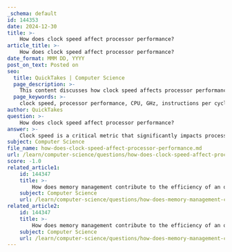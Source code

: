 ```yaml
---
_schema: default
id: 144353
date: 2024-12-30
title: >-
    How does clock speed affect processor performance?
article_title: >-
    How does clock speed affect processor performance?
date_format: MMM DD, YYYY
post_on_text: Posted on
seo:
  title: QuickTakes | Computer Science
  page_description: >-
    This content discusses how clock speed affects processor performance, including factors like IPC, CPU architecture, thermal throttling, workload characteristics, cache size, memory bandwidth, and the number of cores.
  page_keywords: >-
    clock speed, processor performance, CPU, GHz, instructions per cycle, IPC, CPU architecture, thermal throttling, workload characteristics, cache size, memory bandwidth, number of cores, performance metrics
author: QuickTakes
question: >-
    How does clock speed affect processor performance?
answer: >-
    Clock speed is a critical metric that significantly impacts processor performance. It refers to the frequency at which a CPU's internal clock generates pulses, typically measured in hertz (Hz), with modern CPUs operating in gigahertz (GHz). A higher clock speed generally indicates that the CPU can execute more instruction cycles per second, which can lead to improved performance. For instance, a CPU with a clock speed of 3.4 GHz can theoretically perform 3.4 billion cycles per second, allowing it to process instructions rapidly.\n\nHowever, the relationship between clock speed and actual performance is not strictly linear. Several factors influence how effectively a CPU can execute instructions:\n\n1. **Instructions Per Cycle (IPC)**: The number of instructions a CPU can execute in a single clock cycle varies based on the CPU architecture. A CPU with a higher IPC can perform more work at a lower clock speed compared to one with a lower IPC.\n\n2. **CPU Architecture**: Different CPU designs can handle instructions differently. For example, some architectures may be optimized for specific types of workloads, which can affect overall performance regardless of clock speed.\n\n3. **Thermal Throttling**: As clock speeds increase, so does heat generation. If a CPU overheats, it may reduce its clock speed to prevent damage, which can negate the benefits of a higher clock speed.\n\n4. **Workload Characteristics**: The nature of the tasks being performed can also impact performance. Some tasks are inherently sequential and may not benefit significantly from higher clock speeds, while others can take advantage of parallel processing.\n\n5. **Cache Size and Memory Bandwidth**: A larger cache can help reduce the time the CPU spends waiting for data from main memory, thus improving performance. Similarly, sufficient memory bandwidth is necessary to keep the CPU fed with data.\n\n6. **Number of Cores**: Modern CPUs often have multiple cores, allowing them to execute multiple threads simultaneously. In such cases, the overall performance may depend more on the number of cores than on clock speed alone.\n\nIn summary, while clock speed is an important indicator of CPU performance, it is not the sole determinant. Other factors such as architecture, cache size, the number of cores, and the specific tasks being performed all play significant roles in how effectively a CPU can execute instructions and process data. Therefore, when evaluating CPU performance, it is essential to consider clock speed in conjunction with these other factors to get a comprehensive understanding of a processor's capabilities.
subject: Computer Science
file_name: how-does-clock-speed-affect-processor-performance.md
url: /learn/computer-science/questions/how-does-clock-speed-affect-processor-performance
score: -1.0
related_article1:
    id: 144347
    title: >-
        How does memory management contribute to the efficiency of an operating system?
    subject: Computer Science
    url: /learn/computer-science/questions/how-does-memory-management-contribute-to-the-efficiency-of-an-operating-system
related_article2:
    id: 144347
    title: >-
        How does memory management contribute to the efficiency of an operating system?
    subject: Computer Science
    url: /learn/computer-science/questions/how-does-memory-management-contribute-to-the-efficiency-of-an-operating-system
---
```


&nbsp;